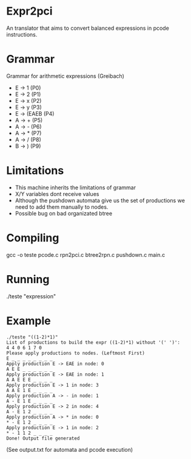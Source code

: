 # Expr2pci
An translator that aims to convert balanced expressions in pcode instructions.

# Grammar
Grammar for arithmetic expressions (Greibach) 
* E -> 1 (P0)
* E -> 2 (P1)
* E -> x (P2)
* E -> y (P3)
* E -> (EAEB (P4)
* A -> + (P5)
* A -> - (P6)
* A -> * (P7)
* A -> / (P8)
* B -> ) (P9)

# Limitations
* This machine inherits the limitations of grammar
* X/Y variables dont receive values
* Although the pushdown automata give us the set of productions we need to add them manually to nodes.
* Possible bug on bad organizated btree

# Compiling
gcc -o teste pcode.c rpn2pci.c btree2rpn.c pushdown.c main.c

# Running
./teste "expression"

# Example
```
./teste "((1-2)*1)"
List of productions to build the expr ((1-2)*1) without '(' ')': 
4 4 0 6 1 7 0 
Please apply productions to nodes. (Leftmost First)
E _ _ _ _ _ _ _ _ 
Apply production E -> EAE in node: 0
A E E _ _ _ _ _ _ 
Apply production E -> EAE in node: 1
A A E E E _ _ _ _ 
Apply production E -> 1 in node: 3
A A E 1 E _ _ _ _ 
Apply production A -> - in node: 1
A - E 1 E _ _ _ _ 
Apply production E -> 2 in node: 4
A - E 1 2 _ _ _ _ 
Apply production A -> * in node: 0
* - E 1 2 _ _ _ _ 
Apply production E -> 1 in node: 2
* - 1 1 2 _ _ _ _ 
Done! Output file generated
```
(See output.txt for automata and pcode execution)
